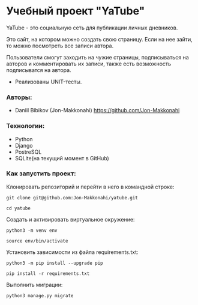 # Учебный проект "YaTube"

YaTube - это социальную сеть для публикации личных дневников.

Это сайт, на котором можно создать свою страницу. 
Если на нее зайти, то можно посмотреть все записи автора.

Пользователи смогут заходить на чужие страницы, 
подписываться на авторов и комментировать их записи, также есть возможность подписыватся на автора.

+ Реализованы UNIT-тесты.

### Авторы:
- Daniil Bibikov (Jon-Makkonahi) https://github.com/Jon-Makkonahi

### Технологии:
- Python 
- Django
- PostreSQL
- SQLite(на текущий момент в GitHub)

### Как запустить проект:

Клонировать репозиторий и перейти в него в командной строке:

```
git clone git@github.com:Jon-Makkonahi/yatube.git
```

```
cd yatube
```

Cоздать и активировать виртуальное окружение:

```
python3 -m venv env
```

```
source env/bin/activate
```

Установить зависимости из файла requirements.txt:

```
python3 -m pip install --upgrade pip
```

```
pip install -r requirements.txt
```

Выполнить миграции:

```
python3 manage.py migrate
```
